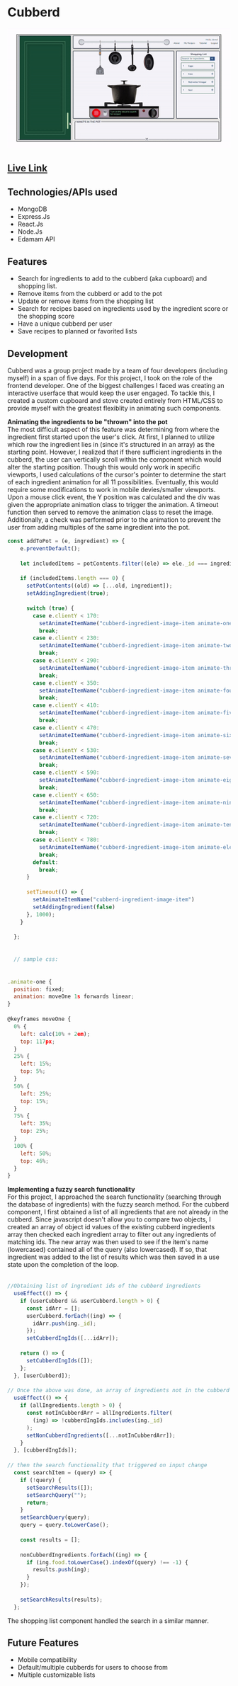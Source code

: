 # Cubberd

![Project-demo align="center"](https://github.com/sungyotkim/Cubberd/blob/main/github-assets/cubberd-demo.gif)

## [Live Link](https://cubberd.herokuapp.com/)

## Technologies/APIs used
- MongoDB
- Express.Js
- React.Js
- Node.Js
- Edamam API

## Features
- Search for ingredients to add to the cubberd (aka cupboard) and shopping list. 
- Remove items from the cubberd or add to the pot 
- Update or remove items from the shopping list
- Search for recipes based on ingredients used by the ingredient score or the shopping score
- Have a unique cubberd per user
- Save recipes to planned or favorited lists

## Development
Cubberd was a group project made by a team of four developers (including myself) in a span of five days. For this project, I took on the role of the frontend developer. One of the biggest challenges I faced was creating an interactive userface that would keep the user engaged. To tackle this, I created a custom cupboard and stove created entirely from HTML/CSS to provide myself with the greatest flexiblity in animating such components. 

**Animating the ingredients to be "thrown" into the pot**
<br>
The most difficult aspect of this feature was determining from where the ingredient first started upon the user's click. At first, I planned to utilize which row the ingredient lies in (since it's structured in an array) as the starting point. However, I realized that if there sufficient ingredients in the cubberd, the user can vertically scroll within the component which would alter the starting position. Though this would only work in specific viewports, I used calculations of the cursor's pointer to determine the start of each ingredient animation for all 11 possibilities. Eventually, this would require some modifications to work in mobile devies/smaller viewports. Upon a mouse click event, the Y position was calculated and the div was given the appropriate animation class to trigger the animation. A timeout function then served to remove the animation class to reset the image. Additionally, a check was performed prior to the animation to prevent the user from adding multiples of the same ingredient into the pot.

```javascript
const addToPot = (e, ingredient) => {
    e.preventDefault();

    let includedItems = potContents.filter((ele) => ele._id === ingredient._id);

    if (includedItems.length === 0) {
      setPotContents((old) => [...old, ingredient]);
      setAddingIngredient(true);
  
      switch (true) {
        case e.clientY < 170:
          setAnimateItemName("cubberd-ingredient-image-item animate-one")
          break;
        case e.clientY < 230:
          setAnimateItemName("cubberd-ingredient-image-item animate-two")
          break;
        case e.clientY < 290:
          setAnimateItemName("cubberd-ingredient-image-item animate-three")
          break;
        case e.clientY < 350:
          setAnimateItemName("cubberd-ingredient-image-item animate-four")
          break;
        case e.clientY < 410:
          setAnimateItemName("cubberd-ingredient-image-item animate-five")
          break;
        case e.clientY < 470:
          setAnimateItemName("cubberd-ingredient-image-item animate-six")
          break;
        case e.clientY < 530:
          setAnimateItemName("cubberd-ingredient-image-item animate-seven")
          break;
        case e.clientY < 590:
          setAnimateItemName("cubberd-ingredient-image-item animate-eight")
          break;
        case e.clientY < 650:
          setAnimateItemName("cubberd-ingredient-image-item animate-nine")
          break;
        case e.clientY < 720:
          setAnimateItemName("cubberd-ingredient-image-item animate-ten")
          break;
        case e.clientY < 780:
          setAnimateItemName("cubberd-ingredient-image-item animate-eleven")
          break;
        default:
          break;
      }
  
      setTimeout(() => {
        setAnimateItemName("cubberd-ingredient-image-item")
        setAddingIngredient(false)
      }, 1000);
    }

  };
  
  
  // sample css:
  
  
.animate-one {
  position: fixed; 
  animation: moveOne 1s forwards linear; 
}

@keyframes moveOne {
  0% { 
    left: calc(10% + 2em);
    top: 117px;
  }
  25% {
    left: 15%;
    top: 5%;
  }
  50% {
    left: 25%;
    top: 15%;
  }
  75% {
    left: 35%;
    top: 25%;
  }
  100% {
    left: 50%;
    top: 46%;
  }
}

```

**Implementing a fuzzy search functionality**
<br>
For this project, I approached the search functionality (searching through the database of ingredients) with the fuzzy search method. For the cubberd component, I first obtained a list of all ingredients that are not already in the cubberd. Since javascript doesn't allow you to compare two objects, I created an array of object id values of the existing cubberd ingredients array then checked each ingredient array to filter out any ingredients of matching ids. The new array was then used to see if the item's name (lowercased) contained all of the query (also lowercased). If so, that ingredient was added to the list of results which was then saved in a use state upon the completion of the loop.

```javascript

//Obtaining list of ingredient ids of the cubberd ingredients
  useEffect(() => {
    if (userCubberd && userCubberd.length > 0) {
      const idArr = [];
      userCubberd.forEach((ing) => {
        idArr.push(ing._id);
      });
      setCubberdIngIds([...idArr]);

    return () => {
      setCubberdIngIds([]);
    };
  }, [userCubberd]);
  
// Once the above was done, an array of ingredients not in the cubberd was obtained 
  useEffect(() => {
    if (allIngredients.length > 0) {
      const notInCubberdArr = allIngredients.filter(
        (ing) => !cubberdIngIds.includes(ing._id)
      );
      setNonCubberdIngredients([...notInCubberdArr]);
    }
  }, [cubberdIngIds]);

// then the search functionality that triggered on input change
  const searchItem = (query) => {
    if (!query) {
      setSearchResults([]);
      setSearchQuery("");
      return;
    }
    setSearchQuery(query);
    query = query.toLowerCase();

    const results = [];

    nonCubberdIngredients.forEach((ing) => {
      if (ing.food.toLowerCase().indexOf(query) !== -1) {
        results.push(ing);
      }
    });

    setSearchResults(results);
  };
  ```

The shopping list component handled the search in a similar manner.

## Future Features
- Mobile compatibility 
- Default/multiple cubberds for users to choose from
- Multiple customizable lists

